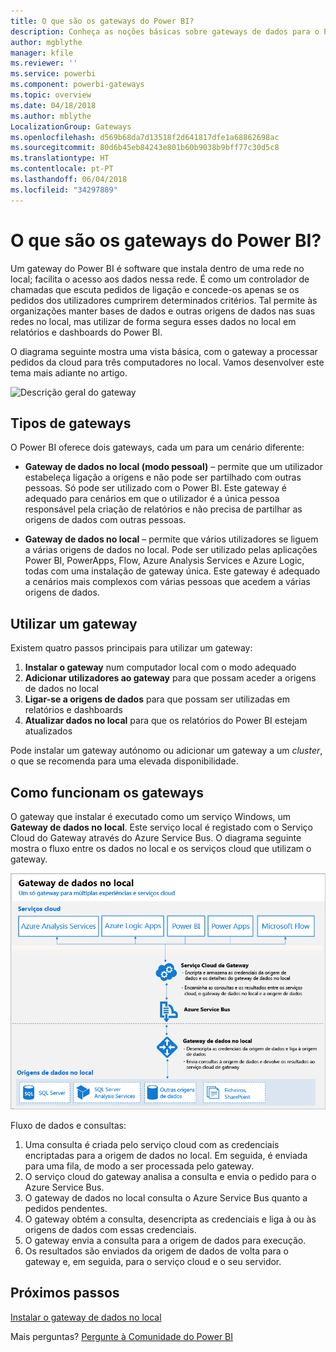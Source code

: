 ```yaml
---
title: O que são os gateways do Power BI?
description: Conheça as noções básicas sobre gateways de dados para o Power BI.
author: mgblythe
manager: kfile
ms.reviewer: ''
ms.service: powerbi
ms.component: powerbi-gateways
ms.topic: overview
ms.date: 04/18/2018
ms.author: mblythe
LocalizationGroup: Gateways
ms.openlocfilehash: d569b68da7d13518f2d641817dfe1a68862698ac
ms.sourcegitcommit: 80d6b45eb84243e801b60b9038b9bff77c30d5c8
ms.translationtype: HT
ms.contentlocale: pt-PT
ms.lasthandoff: 06/04/2018
ms.locfileid: "34297889"
---
```

# <a name="what-are-power-bi-gateways"></a>O que são os gateways do Power BI?

Um gateway do Power BI é software que instala dentro de uma rede no local; facilita o acesso aos dados nessa rede. É como um controlador de chamadas que escuta pedidos de ligação e concede-os apenas se os pedidos dos utilizadores cumprirem determinados critérios. Tal permite às organizações manter bases de dados e outras origens de dados nas suas redes no local, mas utilizar de forma segura esses dados no local em relatórios e dashboards do Power BI.

O diagrama seguinte mostra uma vista básica, com o gateway a processar pedidos da cloud para três computadores no local. Vamos desenvolver este tema mais adiante no artigo.

![Descrição geral do gateway](media/service-gateway-getting-started/gateway-overview.png)

## <a name="types-of-gateways"></a>Tipos de gateways

O Power BI oferece dois gateways, cada um para um cenário diferente:

* **Gateway de dados no local (modo pessoal)** – permite que um utilizador estabeleça ligação a origens e não pode ser partilhado com outras pessoas. Só pode ser utilizado com o Power BI. Este gateway é adequado para cenários em que o utilizador é a única pessoa responsável pela criação de relatórios e não precisa de partilhar as origens de dados com outras pessoas.

* **Gateway de dados no local** – permite que vários utilizadores se liguem a várias origens de dados no local. Pode ser utilizado pelas aplicações Power BI, PowerApps, Flow, Azure Analysis Services e Azure Logic, todas com uma instalação de gateway única. Este gateway é adequado a cenários mais complexos com várias pessoas que acedem a várias origens de dados. 

## <a name="using-a-gateway"></a>Utilizar um gateway

Existem quatro passos principais para utilizar um gateway:

1. **Instalar o gateway** num computador local com o modo adequado
2. **Adicionar utilizadores ao gateway** para que possam aceder a origens de dados no local
3. **Ligar-se a origens de dados** para que possam ser utilizadas em relatórios e dashboards
4. **Atualizar dados no local** para que os relatórios do Power BI estejam atualizados

Pode instalar um gateway autónomo ou adicionar um gateway a um *cluster*, o que se recomenda para uma elevada disponibilidade.

## <a name="how-gateways-work"></a>Como funcionam os gateways

O gateway que instalar é executado como um serviço Windows, um **Gateway de dados no local**. Este serviço local é registado com o Serviço Cloud do Gateway através do Azure Service Bus. O diagrama seguinte mostra o fluxo entre os dados no local e os serviços cloud que utilizam o gateway.

![Diagrama com fluxo de dados do gateway](media/service-gateway-getting-started/gateway-how-it-works.png)

Fluxo de dados e consultas:

1. Uma consulta é criada pelo serviço cloud com as credenciais encriptadas para a origem de dados no local. Em seguida, é enviada para uma fila, de modo a ser processada pelo gateway.
2. O serviço cloud do gateway analisa a consulta e envia o pedido para o Azure Service Bus.
3. O gateway de dados no local consulta o Azure Service Bus quanto a pedidos pendentes.
4. O gateway obtém a consulta, desencripta as credenciais e liga à ou às origens de dados com essas credenciais.
5. O gateway envia a consulta para a origem de dados para execução.
6. Os resultados são enviados da origem de dados de volta para o gateway e, em seguida, para o serviço cloud e o seu servidor.

## <a name="next-steps"></a>Próximos passos
[Instalar o gateway de dados no local](service-gateway-install.md)

Mais perguntas? [Pergunte à Comunidade do Power BI](http://community.powerbi.com/)

